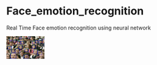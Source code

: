 # Face_emotion_recognition
Real Time Face emotion recognition using neural network 

<img src="testgallery/detected_faces.png" width="100" height="60">

